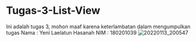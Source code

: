 # Tugas-3-List-View
Ini adalah tugas 3, mohon maaf karena keterlambatan dalam mengumpulkan tugas
Nama : Yeni Laelatun Hasanah
NIM  :  180201039
![20220113_200547](https://user-images.githubusercontent.com/44743637/149330136-34d4bcf9-4b61-4b30-ac4c-66cf1029140b.gif)
